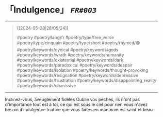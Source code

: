 # 「Indulgence」 *`FR#003`*

---

> [[2024-05-28|28/05/24]]
> 
> #poetry 
> #poetry/lang/fr 
> #poetry/type/free_verse #poetry/type/cinquain #poetry/type/short 
> #poetry/rhymed/🟢 
> #poetry/keywords/cynical #poetry/keywords/gods #poetry/keywords/wrath #poetry/keywords/humanity #poetry/keywords/existential #poetry/keywords/dark #poetry/keywords/paradoxical #poetry/keywords/despair #poetry/keywords/isolation #poetry/keywords/thought-provoking #poetry/keywords/resignation #poetry/keywords/depressive #poetry/keywords/frustration #poetry/keywords/disappointing_reality #poetry/keywords/dismissive 

---

Inclinez-vous, aveuglément fidèles
Oublie vos péchés, ils n'ont pas d'importance
tout est à toi, ce qui est sous le ciel
pour rien vous n'avez besoin d’indulgence
tout ce que vous faites en mon nom est saint et beau